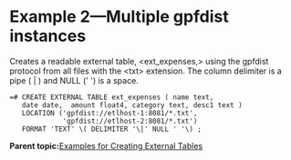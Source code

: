 # Example 2—Multiple gpfdist instances 

Creates a readable external table, <ext\_expenses,\> using the gpfdist protocol from all files with the <txt\> extension. The column delimiter is a pipe \( \| \) and NULL \(' '\) is a space.

```
=# CREATE EXTERNAL TABLE ext_expenses ( name text, 
   date date,  amount float4, category text, desc1 text ) 
   LOCATION ('gpfdist://etlhost-1:8081/*.txt', 
             'gpfdist://etlhost-2:8081/*.txt')
   FORMAT 'TEXT' \( DELIMITER '\|' NULL ' '\) ;

```

**Parent topic:**[Examples for Creating External Tables](../external/g-creating-external-tables---examples.html)

